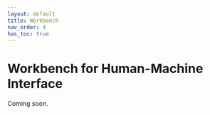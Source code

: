 ```yaml
---
layout: default
title: Workbench
nav_order: 4
has_toc: true
---
```

# Workbench for Human-Machine Interface

Coming soon.
